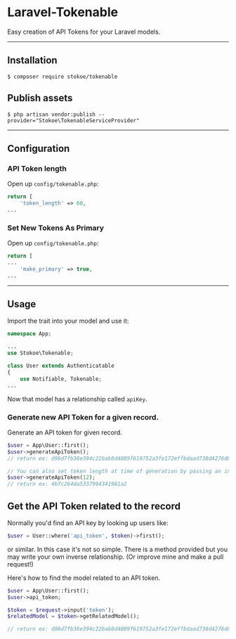 # Laravel-Tokenable

Easy creation of API Tokens for your Laravel models.

---

## Installation

`$ composer require stokoe/tokenable`

## Publish assets

`$ php artisan vendor:publish --provider="Stokoe\TokenableServiceProvider"`

---

## Configuration

### API Token length

Open up `config/tokenable.php`:

```php
return [
	'token_length' => 60,
...
```

### Set New Tokens As Primary

Open up `config/tokenable.php`:

```php
return [
...
	'make_primary' => true,
...
```

---
## Usage

Import the trait into your model and use it:

```php
namespace App;

...
use Stokoe\Tokenable;

class User extends Authenticatable
{
	use Notifiable, Tokenable;
...

```

Now that model has a relationship called `apiKey`.

### Generate new API Token for a given record.

Generate an API token for given record.

```php
$user = App\User::first();
$user->generateApiToken();
// return ex: d96d7fb36e394c22bab8d4089f619752a3fe172effbdaad738d4276d81df72305373e207a7a91f8e18fc32cf1f9b6c6977d540f9a125c0746101d539

// You can also set token length at time of generation by passing an integer to the generate method.
$user->generateApiToken(12);
// return ex: 4bfc264da5337994341981a2
```

## Get the API Token related to the record

Normally you'd find an API key by looking up users like:

```php
$user = User::where('api_token', $token)->first();
```

or similar. In this case it's not so simple. There is a method provided but you may write your own inverse relationship. (Or improve mine and make a pull request!)

Here's how to find the model related to an API token.

```php
$user = App\User::first();
$user->api_token;

$token = $request->input('token');
$relatedModel = $token->getRelatedModel();

// return ex: d96d7fb36e394c22bab8d4089f619752a3fe172effbdaad738d4276d81df72305373e207a7a91f8e18fc32cf1f9b6c6977d540f9a125c0746101d539
```
